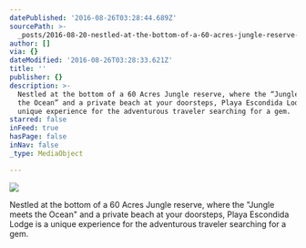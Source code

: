 ```yaml
---
datePublished: '2016-08-26T03:28:44.689Z'
sourcePath: >-
  _posts/2016-08-20-nestled-at-the-bottom-of-a-60-acres-jungle-reserve-where-th.md
author: []
via: {}
dateModified: '2016-08-26T03:28:33.621Z'
title: ''
publisher: {}
description: >-
  Nestled at the bottom of a 60 Acres Jungle reserve, where the “Jungle meets
  the Ocean” and a private beach at your doorsteps, Playa Escondida Lodge is a
  unique experience for the adventurous traveler searching for a gem.
starred: false
inFeed: true
hasPage: false
inNav: false
_type: MediaObject

---
```

![](https://the-grid-user-content.s3-us-west-2.amazonaws.com/c0017117-4747-4c93-ad70-1bfcde96bfe5.jpg)

Nestled at the bottom of a 60 Acres Jungle reserve, where the "Jungle meets the Ocean" and a private beach at your doorsteps, Playa Escondida Lodge is a unique experience for the adventurous traveler searching for a gem.